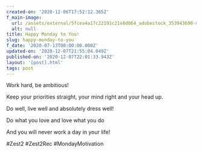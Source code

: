 ```yaml
---
created-on: '2020-12-06T17:52:12.365Z'
f_main-image:
  url: /assets/external/5fcea4a17c22191c21e8d064_adobestock_353943698-min.jpeg
  alt: null
title: Happy Monday to You!
slug: happy-monday-to-you
f_date: '2020-07-13T00:00:00.000Z'
updated-on: '2020-12-07T21:55:04.049Z'
published-on: '2020-12-07T22:01:33.943Z'
layout: '[post].html'
tags: post
---
```


Work hard, be ambitious! 

Keep your priorities straight, your mind right and your head up.

Do well, live well and absolutely dress well!

Do what you love and love what you do

And you will never work a day in your life! 

#Zest2 #Zest2Rec #MondayMotivation
